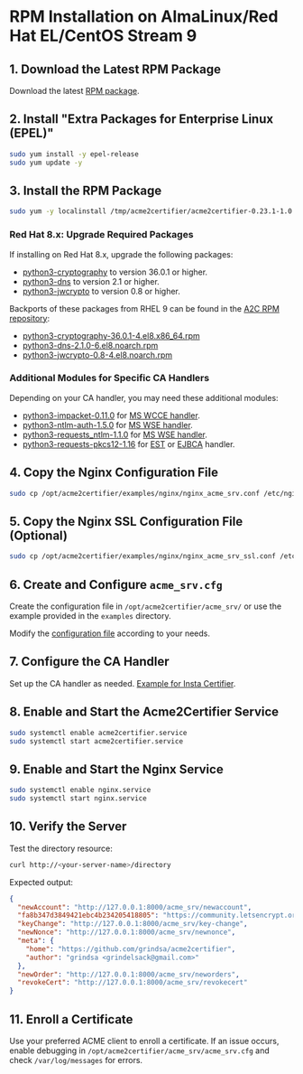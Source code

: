 <!-- markdownlint-disable MD013 MD014 MD029 -->
<!-- wiki-title RPM Installation on AlmaLinux 9 -->
# RPM Installation on AlmaLinux/Red Hat EL/CentOS Stream 9

## 1. Download the Latest RPM Package

Download the latest [RPM package](https://github.com/grindsa/acme2certifier/releases).

## 2. Install "Extra Packages for Enterprise Linux (EPEL)"

```bash
sudo yum install -y epel-release
sudo yum update -y
```

## 3. Install the RPM Package

```bash
sudo yum -y localinstall /tmp/acme2certifier/acme2certifier-0.23.1-1.0.noarch.rpm
```

### Red Hat 8.x: Upgrade Required Packages

If installing on Red Hat 8.x, upgrade the following packages:

- [python3-cryptography](https://cryptography.io/en/latest/) to version 36.0.1 or higher.
- [python3-dns](https://www.dnspython.org/) to version 2.1 or higher.
- [python3-jwcrypto](https://jwcrypto.readthedocs.io/en/latest/) to version 0.8 or higher.

Backports of these packages from RHEL 9 can be found in the [A2C RPM repository](https://github.com/grindsa/sbom/raw/main/rpm-repo/RPMs/rhel8):

- [python3-cryptography-36.0.1-4.el8.x86_64.rpm](https://github.com/grindsa/sbom/raw/main/rpm-repo/RPMs/rhel8/python3-cryptography-36.0.1-4.el8.x86_64.rpm)
- [python3-dns-2.1.0-6.el8.noarch.rpm](https://github.com/grindsa/sbom/raw/main/rpm-repo/RPMs/rhel8/python3-dns-2.1.0-6.el8.noarch.rpm)
- [python3-jwcrypto-0.8-4.el8.noarch.rpm](https://github.com/grindsa/sbom/raw/main/rpm-repo/RPMs/rhel8/python3-jwcrypto-0.8-4.el8.noarch.rpm)

### Additional Modules for Specific CA Handlers

Depending on your CA handler, you may need these additional modules:

- [python3-impacket-0.11.0](https://github.com/grindsa/sbom/raw/main/rpm-repo/RPMs/rhel8/python3-impacket-0.11.0-2grindsa.el8.noarch.rpm) for [MS WCCE handler](https://github.com/grindsa/acme2certifier/blob/master/docs/mswcce.md).
- [python3-ntlm-auth-1.5.0](https://github.com/grindsa/sbom/raw/main/rpm-repo/RPMs/rhel8/python3-ntlm-auth-1.5.0-2.el8.noarch.rpm) for [MS WSE handler](https://github.com/grindsa/acme2certifier/blob/master/docs/mscertsrv.md).
- [python3-requests_ntlm-1.1.0](https://github.com/grindsa/sbom/raw/main/rpm-repo/RPMs/rhel8/python3-requests_ntlm-1.1.0-14.el8.noarch.rpm) for [MS WSE handler](https://github.com/grindsa/acme2certifier/blob/master/docs/mscertsrv.md).
- [python3-requests-pkcs12-1.16](https://github.com/grindsa/sbom/raw/main/rpm-repo/RPMs/rhel8/python3-requests-pkcs12-1.16-1.el8.noarch.rpm) for [EST](https://github.com/grindsa/acme2certifier/blob/master/docs/est.md) or [EJBCA](https://github.com/grindsa/acme2certifier/blob/master/docs/ejbca.md) handler.

## 4. Copy the Nginx Configuration File

```bash
sudo cp /opt/acme2certifier/examples/nginx/nginx_acme_srv.conf /etc/nginx/conf.d/
```

## 5. Copy the Nginx SSL Configuration File (Optional)

```bash
sudo cp /opt/acme2certifier/examples/nginx/nginx_acme_srv_ssl.conf /etc/nginx/conf.d/
```

## 6. Create and Configure `acme_srv.cfg`

Create the configuration file in `/opt/acme2certifier/acme_srv/` or use the example provided in the `examples` directory.

Modify the [configuration file](acme_srv.md) according to your needs.

## 7. Configure the CA Handler

Set up the CA handler as needed. [Example for Insta Certifier](certifier.md).

## 8. Enable and Start the Acme2Certifier Service

```bash
sudo systemctl enable acme2certifier.service
sudo systemctl start acme2certifier.service
```

## 9. Enable and Start the Nginx Service

```bash
sudo systemctl enable nginx.service
sudo systemctl start nginx.service
```

## 10. Verify the Server

Test the directory resource:

```bash
curl http://<your-server-name>/directory
```

Expected output:

```json
{
  "newAccount": "http://127.0.0.1:8000/acme_srv/newaccount",
  "fa8b347d3849421ebc4b234205418805": "https://community.letsencrypt.org/t/adding-random-entries-to-the-directory/33417",
  "keyChange": "http://127.0.0.1:8000/acme_srv/key-change",
  "newNonce": "http://127.0.0.1:8000/acme_srv/newnonce",
  "meta": {
    "home": "https://github.com/grindsa/acme2certifier",
    "author": "grindsa <grindelsack@gmail.com>"
  },
  "newOrder": "http://127.0.0.1:8000/acme_srv/neworders",
  "revokeCert": "http://127.0.0.1:8000/acme_srv/revokecert"
}
```

## 11. Enroll a Certificate

Use your preferred ACME client to enroll a certificate. If an issue occurs, enable debugging in `/opt/acme2certifier/acme_srv/acme_srv.cfg` and check `/var/log/messages` for errors.
